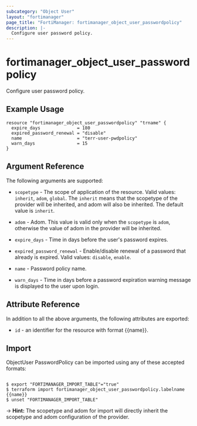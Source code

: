 ```yaml
---
subcategory: "Object User"
layout: "fortimanager"
page_title: "FortiManager: fortimanager_object_user_passwordpolicy"
description: |-
  Configure user password policy.
---
```


# fortimanager_object_user_passwordpolicy
Configure user password policy.

## Example Usage

```hcl
resource "fortimanager_object_user_passwordpolicy" "trname" {
  expire_days              = 180
  expired_password_renewal = "disable"
  name                     = "terr-user-pwdpolicy"
  warn_days                = 15
}
```

## Argument Reference


The following arguments are supported:

* `scopetype` - The scope of application of the resource. Valid values: `inherit`, `adom`, `global`. The `inherit` means that the scopetype of the provider will be inherited, and adom will also be inherited. The default value is `inherit`.
* `adom` - Adom. This value is valid only when the `scopetype` is `adom`, otherwise the value of adom in the provider will be inherited.

* `expire_days` - Time in days before the user's password expires.
* `expired_password_renewal` - Enable/disable renewal of a password that already is expired. Valid values: `disable`, `enable`.

* `name` - Password policy name.
* `warn_days` - Time in days before a password expiration warning message is displayed to the user upon login.


## Attribute Reference

In addition to all the above arguments, the following attributes are exported:
* `id` - an identifier for the resource with format {{name}}.

## Import

ObjectUser PasswordPolicy can be imported using any of these accepted formats:
```

$ export "FORTIMANAGER_IMPORT_TABLE"="true"
$ terraform import fortimanager_object_user_passwordpolicy.labelname {{name}}
$ unset "FORTIMANAGER_IMPORT_TABLE"
```
-> **Hint:** The scopetype and adom for import will directly inherit the scopetype and adom configuration of the provider.
